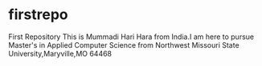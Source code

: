 # firstrepo
First Repository
This is Mummadi Hari Hara from India.I am here to pursue Master's in Applied Computer Science from Northwest Missouri State University,Maryville,MO 64468

